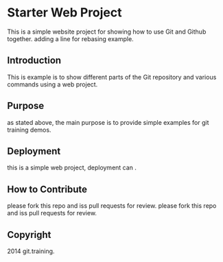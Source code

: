 # Starter Web Project

This is a simple website project for showing how to use Git and Github together.
adding a line for rebasing example.

## Introduction

This is example is to show different parts of the Git repository and various commands using a web project.

## Purpose

as stated above, the main purpose is to provide simple examples for git training demos.

## Deployment

this is a simple web project, deployment can .

## How to Contribute

please fork this repo and iss pull requests for review.
please fork this repo and iss pull requests for review.

## Copyright

2014 git.training.
